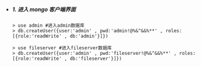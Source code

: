 * ##### 1. 进入 mongo 客户端界面
    ```text
    > use admin #进入admin数据库
    > db.createUser({user:'admin' , pwd:'admin!@%&^&&%**' , roles:[{role:'readWrite' , db:'admin'}]})
    ```
    ```text
    > use fileserver #进入fileserver数据库
    > db.createUser({user:'admin' , pwd:'fileserver!@%&^&&%**' , roles:[{role:'readWrite' , db:'fileserver'}]})
    ```